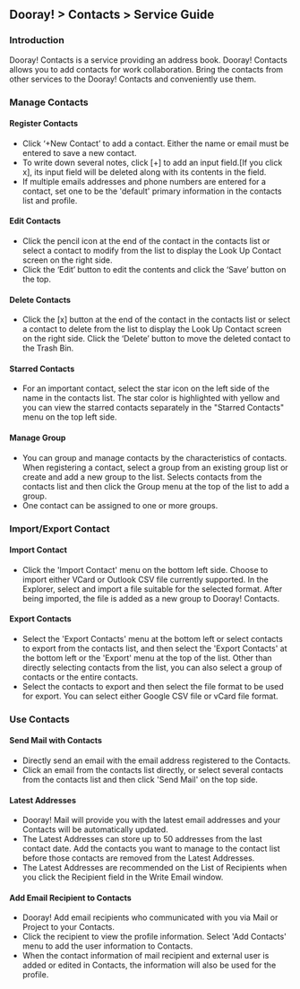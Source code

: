 ﻿## Dooray! > Contacts > Service Guide 

### Introduction

Dooray! Contacts is a service providing an address book. Dooray! Contacts allows you to add contacts for work collaboration. 
Bring the contacts from other services to the Dooray! Contacts and conveniently use them. 

### Manage Contacts

#### Register Contacts

- Click ‘+New Contact’ to add a contact. Either the name or email must be entered to save a new contact. 
- To write down several notes, click [+] to add an input field.[If you click x], its input field will be deleted along with its contents in the field. 
- If multiple emails addresses and phone numbers are entered for a contact, set one to be the 'default' primary information in the contacts list and profile.  

#### Edit Contacts

- Click the pencil icon at the end of the contact in the contacts list or select a contact to modify from the list to display the Look Up Contact screen on the right side.
- Click the ‘Edit’ button to edit the contents and click the ‘Save’ button on the top. 

#### Delete Contacts

- Click the [x] button at the end of the contact in the contacts list or select a contact to delete from the list to display the Look Up Contact screen on the right side. Click the ‘Delete’ button to move the deleted contact to the Trash Bin.  

#### Starred Contacts  
- For an important contact, select the star icon on the left side of the name in the contacts list. The star color is highlighted with yellow and you can view the starred contacts separately in the "Starred Contacts" menu on the top left side. 

#### Manage Group 
- You can group and manage contacts by the characteristics of contacts. When registering a contact, select a group from an existing group list or create and add a new group to the list. Selects contacts from the contacts list and then click the Group menu at the top of the list to add a group. 
- One contact can be assigned to one or more groups. 

### Import/Export Contact  

#### Import Contact 
-  Click the 'Import Contact' menu on the bottom left side. Choose to import either VCard or Outlook CSV file currently supported. In the Explorer, select and import a file suitable for the selected format. After being imported, the file is added as a new group to Dooray! Contacts.   

#### Export Contacts
- Select the 'Export Contacts' menu at the bottom left or select contacts to export from the contacts list, and then select the 'Export Contacts' at the bottom left or the 'Export' menu at the top of the list. Other than directly selecting contacts from the list, you can also select a group of contacts or the entire contacts. 
- Select the contacts to export and then select the file format to be used for export. You can select either Google CSV file or vCard file format. 

### Use Contacts

#### Send Mail with Contacts 

- Directly send an email with the email address registered to the Contacts. 
- Click an email from the contacts list directly, or select several contacts from the contacts list and then click 'Send Mail' on the top side. 

#### Latest Addresses 

- Dooray! Mail will provide you with the latest email addresses and your Contacts will be automatically updated.  
- The Latest Addresses can store up to 50 addresses from the last contact date. Add the contacts you want to manage to the contact list before those contacts are removed from the Latest Addresses. 
- The Latest Addresses are recommended on the List of Recipients when you click the Recipient field in the Write Email window.  

#### Add Email Recipient to Contacts 

- Dooray! Add email recipients who communicated with you via Mail or Project to your Contacts. 
- Click the recipient to view the profile information. Select 'Add Contacts' menu to add the user information to Contacts. 
- When the contact information of mail recipient and external user is added or edited in Contacts, the information will also be used for the profile.


